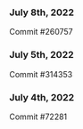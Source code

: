 ### July 8th, 2022

Commit #260757

### July 5th, 2022

Commit #314353


### July 4th, 2022

Commit #72281
